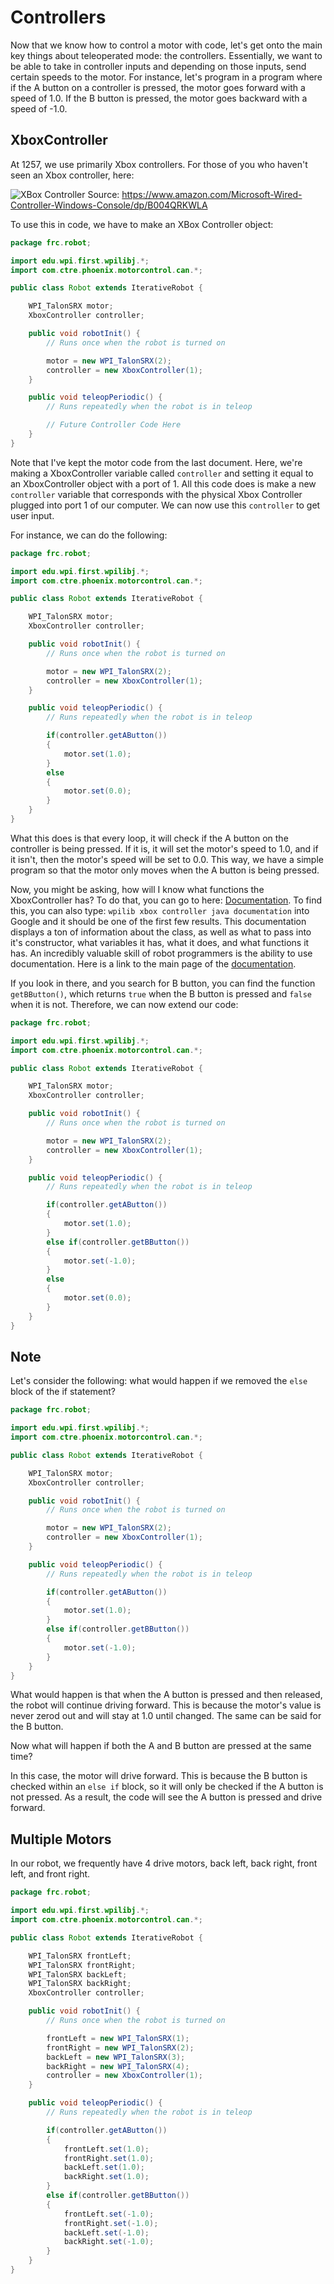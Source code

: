 # Controllers

Now that we know how to control a motor with code, let's get onto the main key things about teleoperated mode: the controllers. Essentially, we want to be able to take in controller inputs and depending on those inputs, send certain speeds to the motor. For instance, let's program in a program where if the A button on a controller is pressed, the motor goes forward with a speed of 1.0. If the B button is pressed, the motor goes backward with a speed of -1.0.

## XboxController

At 1257, we use primarily Xbox controllers. For those of you who haven't seen an Xbox controller, here:

![XBox Controller](img/controller.jpg)
Source: <https://www.amazon.com/Microsoft-Wired-Controller-Windows-Console/dp/B004QRKWLA>

To use this in code, we have to make an XBox Controller object:

```java
package frc.robot;

import edu.wpi.first.wpilibj.*;
import com.ctre.phoenix.motorcontrol.can.*;

public class Robot extends IterativeRobot {

    WPI_TalonSRX motor;
    XboxController controller;

    public void robotInit() {
        // Runs once when the robot is turned on

        motor = new WPI_TalonSRX(2);
        controller = new XboxController(1);
    }

    public void teleopPeriodic() {
        // Runs repeatedly when the robot is in teleop

        // Future Controller Code Here
    }
}
```

Note that I've kept the motor code from the last document. Here, we're making a XboxController variable called `controller` and setting it equal to an XboxController object with a port of 1. All this code does is make a new `controller` variable that corresponds with the physical Xbox Controller plugged into port 1 of our computer. We can now use this `controller` to get user input.

For instance, we can do the following:

```java
package frc.robot;

import edu.wpi.first.wpilibj.*;
import com.ctre.phoenix.motorcontrol.can.*;

public class Robot extends IterativeRobot {

    WPI_TalonSRX motor;
    XboxController controller;

    public void robotInit() {
        // Runs once when the robot is turned on

        motor = new WPI_TalonSRX(2);
        controller = new XboxController(1);
    }

    public void teleopPeriodic() {
        // Runs repeatedly when the robot is in teleop

        if(controller.getAButton())
        {
            motor.set(1.0);
        }
        else
        {
            motor.set(0.0);
        }
    }
}
```

What this does is that every loop, it will check if the A button on the controller is being pressed. If it is, it will set the motor's speed to 1.0, and if it isn't, then the motor's speed will be set to 0.0. This way, we have a simple program so that the motor only moves when the A button is being pressed.

Now, you might be asking, how will I know what functions the XboxController has? To do that, you can go to here: [Documentation](http://first.wpi.edu/FRC/roborio/beta/docs/java/edu/wpi/first/wpilibj/XboxController.html). To find this, you can also type: `wpilib xbox controller java documentation` into Google and it should be one of the first few results. This documentation displays a ton of information about the class, as well as what to pass into it's constructor, what variables it has, what it does, and what functions it has. An incredibly valuable skill of robot programmers is the ability to use documentation. Here is a link to the main page of the [documentation](http://first.wpi.edu/FRC/roborio/beta/docs/java/).

If you look in there, and you search for B button, you can find the function `getBButton()`, which returns `true` when the B button is pressed and `false` when it is not. Therefore, we can now extend our code:

```java
package frc.robot;

import edu.wpi.first.wpilibj.*;
import com.ctre.phoenix.motorcontrol.can.*;

public class Robot extends IterativeRobot {

    WPI_TalonSRX motor;
    XboxController controller;

    public void robotInit() {
        // Runs once when the robot is turned on

        motor = new WPI_TalonSRX(2);
        controller = new XboxController(1);
    }

    public void teleopPeriodic() {
        // Runs repeatedly when the robot is in teleop

        if(controller.getAButton())
        {
            motor.set(1.0);
        }
        else if(controller.getBButton())
        {
            motor.set(-1.0);
        }
        else
        {
            motor.set(0.0);
        }
    }
}
```

## Note

Let's consider the following: what would happen if we removed the `else` block of the if statement?

```java
package frc.robot;

import edu.wpi.first.wpilibj.*;
import com.ctre.phoenix.motorcontrol.can.*;

public class Robot extends IterativeRobot {

    WPI_TalonSRX motor;
    XboxController controller;

    public void robotInit() {
        // Runs once when the robot is turned on

        motor = new WPI_TalonSRX(2);
        controller = new XboxController(1);
    }

    public void teleopPeriodic() {
        // Runs repeatedly when the robot is in teleop

        if(controller.getAButton())
        {
            motor.set(1.0);
        }
        else if(controller.getBButton())
        {
            motor.set(-1.0);
        }
    }
}
```

What would happen is that when the A button is pressed and then released, the robot will continue driving forward. This is because the motor's value is never zerod out and will stay at 1.0 until changed. The same can be said for the B button. 

Now what will happen if both the A and B button are pressed at the same time?

In this case, the motor will drive forward. This is because the B button is checked within an `else if` block, so it will only be checked if the A button is not pressed. As a result, the code will see the A button is pressed and drive forward.

## Multiple Motors

In our robot, we frequently have 4 drive motors, back left, back right, front left, and front right.

```java
package frc.robot;

import edu.wpi.first.wpilibj.*;
import com.ctre.phoenix.motorcontrol.can.*;

public class Robot extends IterativeRobot {

    WPI_TalonSRX frontLeft;
    WPI_TalonSRX frontRight;
    WPI_TalonSRX backLeft;
    WPI_TalonSRX backRight;
    XboxController controller;

    public void robotInit() {
        // Runs once when the robot is turned on

        frontLeft = new WPI_TalonSRX(1);
        frontRight = new WPI_TalonSRX(2);
        backLeft = new WPI_TalonSRX(3);
        backRight = new WPI_TalonSRX(4);
        controller = new XboxController(1);
    }

    public void teleopPeriodic() {
        // Runs repeatedly when the robot is in teleop

        if(controller.getAButton())
        {
            frontLeft.set(1.0);
            frontRight.set(1.0);
            backLeft.set(1.0);
            backRight.set(1.0);
        }
        else if(controller.getBButton())
        {
            frontLeft.set(-1.0);
            frontRight.set(-1.0);
            backLeft.set(-1.0);
            backRight.set(-1.0);
        }
    }
}
```
